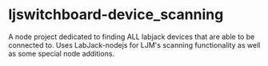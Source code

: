 # ljswitchboard-device_scanning
A node project dedicated to finding ALL labjack devices that are able to be connected to.  Uses LabJack-nodejs for LJM's scanning functionality as well as some special node additions.
